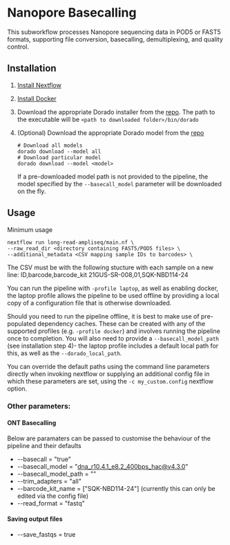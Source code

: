 # Nanopore Basecalling

This subworkflow processes Nanopore sequencing data in POD5 or FAST5 formats, supporting file conversion, basecalling, demultiplexing, and quality control.

## Installation

1. [Install Nextflow](https://www.nextflow.io/docs/latest/install.html)

2. [Install Docker](https://docs.docker.com/engine/install/)

3. Download the appropriate Dorado installer from the [repo](https://github.com/nanoporetech/dorado#installation). The path to the executable will be `<path to downloaded folder>/bin/dorado`

4. (Optional) Download the appropriate Dorado model from the [repo](https://github.com/nanoporetech/dorado/#available-basecalling-models)

   ```
   # Download all models
   dorado download --model all
   # Download particular model
   dorado download --model <model>
   ```

   If a pre-downloaded model path is not provided to the pipeline, the model specified by the `--basecall_model` parameter will be downloaded on the fly.

## Usage
Minimum usage

```
nextflow run long-read-ampliseq/main.nf \
--raw_read_dir <directory containing FAST5/POD5 files> \
--additional_metadata <CSV mapping sample IDs to barcodes> \
```

The CSV must be with the following stucture with each sample on a new line: 
ID,barcode,barcode_kit
21GUS-SR-008,01,SQK-NBD114-24

You can run the pipeline with `-profile laptop`, as well as enabling docker, the laptop profile allows the pipeline to be used offline by providing a local copy of a configuration file that is otherwise downloaded.

Should you need to run the pipeline offline, it is best to make use of pre-populated dependency caches. These can be created with any of the supported profiles (e.g. `-profile docker`) and involves running the pipeline once to completion. You will also need to provide a `--basecall_model_path` (see installation step 4)- the laptop profile includes a default local path for this, as well as the `--dorado_local_path`.

You can override the default paths using the command line parameters directly when invoking nextflow or supplying an additional config file in which these parameters are set, using the `-c my_custom.config` nextflow option.

### Other parameters:

#### ONT Basecalling
Below are paramaters can be passed to customise the behaviour of the pipeline and their defaults
- --basecall = "true"
- --basecall_model = "dna_r10.4.1_e8.2_400bps_hac@v4.3.0"
- --basecall_model_path = ""
- --trim_adapters = "all"
- --barcode_kit_name = ["SQK-NBD114-24"] (currently this can only be edited via the config file)
- --read_format = "fastq"

#### Saving output files

- --save_fastqs = true
